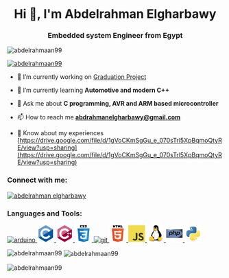 <h1 align="center">Hi 👋, I'm Abdelrahman Elgharbawy</h1>
<h3 align="center">Embedded system Engineer from Egypt</h3>

<p align="left"> <img src="https://komarev.com/ghpvc/?username=abdelrahmaan99&label=Profile%20views&color=0e75b6&style=flat" alt="abdelrahmaan99" /> </p>

<p align="left"> <a href="https://github.com/ryo-ma/github-profile-trophy"><img src="https://github-profile-trophy.vercel.app/?username=abdelrahmaan99" alt="abdelrahmaan99" /></a> </p>

- 🔭 I’m currently working on [Graduation Project](https://github.com/Abdelrahmaan99/Smart-glove-for-deaf-and-mute)

- 🌱 I’m currently learning **Automotive and modern C++**

- 💬 Ask me about **C programming, AVR and ARM based microcontroller**

- 📫 How to reach me **abdrahmanelgharbawy@gmail.com**

- 📄 Know about my experiences [https://drive.google.com/file/d/1gVoCKmSgGu_e_070sTrl5XpBqmoQtyRE/view?usp=sharing](https://drive.google.com/file/d/1gVoCKmSgGu_e_070sTrl5XpBqmoQtyRE/view?usp=sharing)

<h3 align="left">Connect with me:</h3>
<p align="left">
<a href="https://linkedin.com/in/abdelrahman elgharbawy" target="blank"><img align="center" src="https://raw.githubusercontent.com/rahuldkjain/github-profile-readme-generator/master/src/images/icons/Social/linked-in-alt.svg" alt="abdelrahman elgharbawy" height="30" width="40" /></a>
</p>

<h3 align="left">Languages and Tools:</h3>
<p align="left"> <a href="https://www.arduino.cc/" target="_blank" rel="noreferrer"> <img src="https://cdn.worldvectorlogo.com/logos/arduino-1.svg" alt="arduino" width="40" height="40"/> </a> <a href="https://www.cprogramming.com/" target="_blank" rel="noreferrer"> <img src="https://raw.githubusercontent.com/devicons/devicon/master/icons/c/c-original.svg" alt="c" width="40" height="40"/> </a> <a href="https://www.w3schools.com/cpp/" target="_blank" rel="noreferrer"> <img src="https://raw.githubusercontent.com/devicons/devicon/master/icons/cplusplus/cplusplus-original.svg" alt="cplusplus" width="40" height="40"/> </a> <a href="https://www.w3schools.com/css/" target="_blank" rel="noreferrer"> <img src="https://raw.githubusercontent.com/devicons/devicon/master/icons/css3/css3-original-wordmark.svg" alt="css3" width="40" height="40"/> </a> <a href="https://git-scm.com/" target="_blank" rel="noreferrer"> <img src="https://www.vectorlogo.zone/logos/git-scm/git-scm-icon.svg" alt="git" width="40" height="40"/> </a> <a href="https://www.w3.org/html/" target="_blank" rel="noreferrer"> <img src="https://raw.githubusercontent.com/devicons/devicon/master/icons/html5/html5-original-wordmark.svg" alt="html5" width="40" height="40"/> </a> <a href="https://developer.mozilla.org/en-US/docs/Web/JavaScript" target="_blank" rel="noreferrer"> <img src="https://raw.githubusercontent.com/devicons/devicon/master/icons/javascript/javascript-original.svg" alt="javascript" width="40" height="40"/> </a> <a href="https://www.linux.org/" target="_blank" rel="noreferrer"> <img src="https://raw.githubusercontent.com/devicons/devicon/master/icons/linux/linux-original.svg" alt="linux" width="40" height="40"/> </a> <a href="https://www.php.net" target="_blank" rel="noreferrer"> <img src="https://raw.githubusercontent.com/devicons/devicon/master/icons/php/php-original.svg" alt="php" width="40" height="40"/> </a> <a href="https://www.python.org" target="_blank" rel="noreferrer"> <img src="https://raw.githubusercontent.com/devicons/devicon/master/icons/python/python-original.svg" alt="python" width="40" height="40"/> </a> </p>

<p><img align="left" src="https://github-readme-stats.vercel.app/api/top-langs?username=abdelrahmaan99&show_icons=true&locale=en&layout=compact" alt="abdelrahmaan99" /></p>

<p>&nbsp;<img align="center" src="https://github-readme-stats.vercel.app/api?username=abdelrahmaan99&show_icons=true&locale=en" alt="abdelrahmaan99" /></p>

<p><img align="center" src="https://github-readme-streak-stats.herokuapp.com/?user=abdelrahmaan99&" alt="abdelrahmaan99" /></p>
